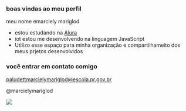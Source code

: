 ### boas vindas ao meu perfil 

meu nome emarciely mariglod

- estou estudando na [Alura](https://www.alura.com..br)
- iot estou me desenvolvendo na linguagem JavaScript
- Utilizo esse espaço para minha organização e compartilhameito dos meus prjetos desenvolvidos

### você entrar em contato comigo 

paludettmarcielymariglod@escola.pr.gov.br



@marcielymariglod



![](https://media.tenor.com/lIr7XChTW5sAAAAj/animal-bunny.gif)











